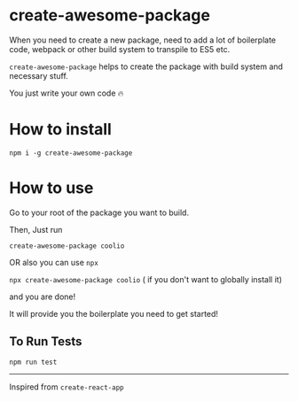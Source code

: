 # create-awesome-package


When you need to create a new package, need to add a lot of boilerplate code, webpack or other build system to transpile to ES5 etc.

`create-awesome-package` helps to create the package with build system and necessary stuff.

You just write your own code 🔥

# How to install

`npm i -g create-awesome-package`

<h1>How to use</h1>

Go to your root of the package you want to build.

Then, Just run

`create-awesome-package coolio`



OR also you can use `npx`

`npx create-awesome-package coolio` ( if you don't want to globally install it)

and you are done!

It will provide you the boilerplate you need to get started!

<h2>To Run Tests</h2>

`npm run test`

---- 

Inspired from `create-react-app`

